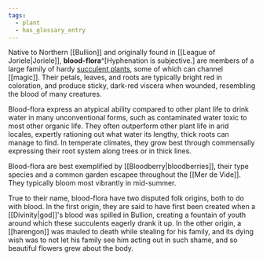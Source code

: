 ```yaml
---
tags:
  - plant
  - has_glossary_entry
---
```


Native to Northern [[Bullion]] and originally found in [[League of Joriele|Joriele]], **blood-flora**^[Hyphenation is subjective.] are members of a large family of hardy [succulent plants](https://en.wikipedia.org/wiki/Succulent_plant), some of which can channel [[magic]]. Their petals, leaves, and roots are typically bright red in coloration, and produce sticky, dark-red viscera when wounded, resembling the blood of many creatures.

Blood-flora express an atypical ability compared to other plant life to drink water in many unconventional forms, such as contaminated water toxic to most other organic life. They often outperform other plant life in arid locales, expertly rationing out what water its lengthy, thick roots can manage to find. In temperate climates, they grow best through commensally expressing their root system along trees or in thick lines. 

Blood-flora are best exemplified by [[Bloodberry|bloodberries]], their type species and a common garden escapee throughout the [[Mer de Vide]]. They typically bloom most vibrantly in mid-summer.

True to their name, blood-flora have two disputed folk origins, both to do with blood. In the first origin, they are said to have first been created when a [[Divinity|god]]'s blood was spilled in Bullion, creating a fountain of youth around which these succulents eagerly drank it up. In the other origin, a [[harengon]] was mauled to death while stealing for his family, and its dying wish was to not let his family see him acting out in such shame, and so beautiful flowers grew about the body.

